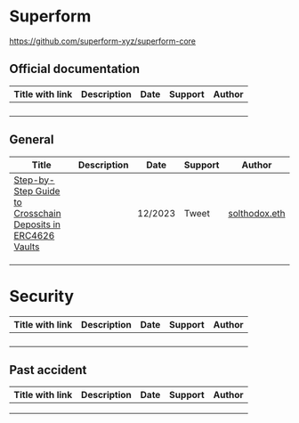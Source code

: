 # Superform

https://github.com/superform-xyz/superform-core

## Official documentation

| Title with link | Description | Date | Support | Author |
| --------------- | ----------- | ---- | ------- | ------ |
|                 |             |      |         |        |
|                 |             |      |         |        |
|                 |             |      |         |        |
|                 |             |      |         |        |

## General

| Title                                                        | Description | Date    | Support | Author                                         |
| ------------------------------------------------------------ | ----------- | ------- | ------- | ---------------------------------------------- |
| [Step-by-Step Guide to Crosschain Deposits in ERC4626 Vaults](https://twitter.com/solthodox/status/1733430143513731285) |             | 12/2023 | Tweet   | [solthodox.eth](https://twitter.com/solthodox) |
|                                                              |             |         |         |                                                |
|                                                              |             |         |         |                                                |
|                                                              |             |         |         |                                                |

# Security

| Title with link | Description | Date | Support | Author |
| --------------- | ----------- | ---- | ------- | ------ |
|                 |             |      |         |        |
|                 |             |      |         |        |
|                 |             |      |         |        |
|                 |             |      |         |        |

## Past accident

| Title with link | Description | Date | Support | Author |
| --------------- | ----------- | ---- | ------- | ------ |
|                 |             |      |         |        |
|                 |             |      |         |        |
|                 |             |      |         |        |